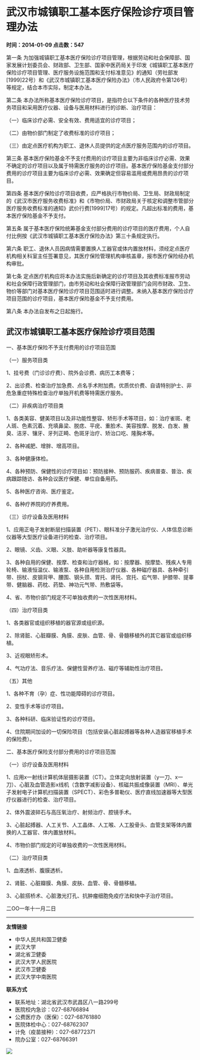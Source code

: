 # 武汉市城镇职工基本医疗保险诊疗项目管理办法

**时间：2014-01-09 点击数：547**

第一条 为加强城镇职工基本医疗保险诊疗项目管理，根据劳动和社会保障部、国家发展计划委员会、财政部、卫生部、国家中医药局关于印发《城镇职工基本医疗保险诊疗项目管理、医疗服务设施范围和支付标准意见》的通知（劳社部发\[1999\]22号）和《武汉市城镇职工基本医疗保险办法》（市人民政府令第126号）等规定，结合本市实际，制定本办法。

第二条 本办法所称基本医疗保险诊疗项目，是指符合以下条件的各种医疗技术劳务项目和采用医疗仪器、设备与医用材料进行的诊断、治疗项目：

（一）临床诊疗必需、安全有效、费用适宜的诊疗项目；

（二）由物价部门制定了收费标准的诊疗项目；

（三）由定点医疗机构为职工、退休人员提供的定点医疗服务范围内的诊疗项目。

第三条 基本医疗保险基金不予支付费用的诊疗项目主要为非临床诊疗必需、效果不确定的诊疗项目以及属于特需医疗服务的诊疗项目。基本医疗保险基金支付部分费用的诊疗项目主要为临床诊疗必需、效果确定但容易滥用或费用昂贵的诊疗项目。

第四条 基本医疗保险诊疗项目收费，应严格执行市物价局、卫生局、财政局制定的《武汉市医疗服务收费标准》和《市物价局、市财政局关于核定和调整市管部分医疗服务收费标准的通知》武价行费\[1999\]17号）的规定。凡超出标准的费用，基本医疗保险基金不予支付。

第五条 属于基本医疗保险统筹基金支付部分费用的诊疗项目的医疗费用，个人自付比例按《武汉市城镇职工基本医疗保险办法》第三十条规定执行。

第六条 职工、退休人员因病情需要置换人工器官或体内置放材料，须经定点医疗机构相关科室主任签署意见，其医疗保险管理机构审核盖章，报市医疗保险经办机构审批。

第七条 定点医疗机构应将本办法实施后新确定的诊疗项目及其收费标准报市劳动和社会保障行政管理部门，由市劳动和社会保障行政管理部门会同市财政、卫生、物价等部门对基本医疗保险诊疗项目范围适时进行调整。未纳入基本医疗保险诊疗项目范围的诊疗项目，基本医疗保险基金不予支付费用。

第八条 本办法自发布之日起施行。

## 武汉市城镇职工基本医疗保险诊疗项目范围

一、基本医疗保险不予支付费用的诊疗项目范围

（一）服务项目类

1、挂号费（门诊诊疗费）、院外会诊费、病历工本费等；

2、出诊费、检查治疗加急费、点名手术附加费。优质优价费、自请特别护士、非危急重症特殊检查治疗单独开机费等特需医疗服务。

（二）非疾病治疗项目类

1、各类美容、健美项目以及非功能性整容、矫形手术等项目，如：治疗雀斑、老人斑、色素沉着、充填鼻梁、脱痣、平疣、重脸术、美容按摩、脱发、白发、腋臭、洁牙、镶牙、牙列正畸、色斑牙治疗、矫治口吃、隆胸术等。

2、各种减肥、增胖、增高项目。

3、各种健康体检。

4、各种预防、保健性的诊疗项目如：预防接种、预防服药、疾病普查、普治、疾病跟踪随访、各种会议医疗保健、单位自备用药。

5、各种医疗咨询、医疗鉴定。

6、各种疗养院的疗养费用。

（三）诊疗设备及医用材料

1、应用正电子发射断层扫描装置（PET）、眼科准分子激光治疗仪、人体信息诊断仪器等大型医疗设备进行的检查、治疗项目。

2、眼镜、义齿、义眼、义肢、助听器等康复性器具。

3、各种自用的保健、按摩、检查和治疗器械，如：按摩器、按摩垫、残疾人专用轮椅、输液恒温仪、输液泵、各种自用检测治疗仪器、各种磁疗器具、各种牵引带、拐杖、皮钢背甲、腰围、钢头颈、胃托、肾托、宫托、疝气带、护膝带、提睾带、健脑器、药枕、药垫、神功元气带、热敷袋等。

4、省、市物价部门规定不可单独收费的一次性医用材料。

（四）治疗项目类

1、各类器官或组织移植的器官源或组织源。

2、除肾脏、心脏瓣膜、角膜、皮肤、血管、骨、骨髓移植外的其它器官或组织移植。

3、近视眼矫形术。

4、气功疗法、音乐疗法、保健性营养疗法、磁疗等辅助性治疗项目。

（五）其他

1、各种不育（孕）症、性功能障碍的诊疗项目。

2、变性手术等诊疗项目。

3、各种科研、临床验证性的诊疗项目。

4、住院期间加设的一切保险项目（包括安装心脏起搏器等各种人造器官移植手术的保险费）。

二、基本医疗保险支付部分费用的诊疗项目范围

（一）诊疗设备及医用材料

1、应用x一射线计算机体层摄影装置（CT）。立体定向放射装置（y一刀、x一刀）、心脏及血管造影x线机（含数字减影设备）、核磁共振成像装置（MRI）、单光子发射电子计算机扫描装置（SPECT）、彩色多普勒仪、医疗直线加速器等大型医疗仪器进行的检查、治疗项目。

2、体外震波碎石与高压氧治疗、射频治疗、腔镜手术。

3、心脏起搏器、人工关节、人工晶体、人工喉、人工股骨头、血管支架等体内置换的人工器官、体内置放材料。

4、市物价部门规定的可单独收费的一次性医用材料。

（二）治疗项目类

1、血液透析、腹膜透析。

2、肾脏、心脏瓣膜、角膜、皮肤、血管、骨、骨髓移植。

3、心脏搭桥术、心脏激光打孔、抗肿瘤细胞免疫疗法和快中子治疗项目。

二OO一年十一月二日

---

**友情链接**

- 中华人民共和国卫健委
- 武汉大学
- 湖北省卫健委
- 武汉大学人民医院
- 武汉市卫健委
- 武汉大学中南医院

**联系方式**

- 联系地址：湖北省武汉市武昌区八一路299号
- 医院校内急诊：027-68766894
- 公费医疗办（医保）：027-68761880
- 医院体检中心：027-68762307
- 计免（疫苗接种）：027-68772371
- 院办公室：027-68766391

![](../../images/foot_logo.jpg)